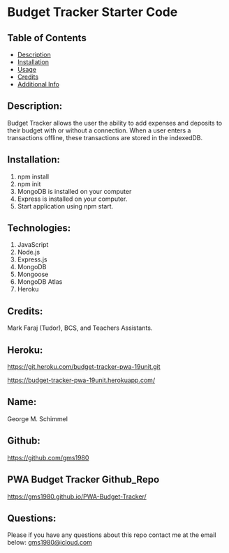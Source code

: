 # Budget Tracker Starter Code

  
  ## Table of Contents 
  - [Description](#description)
  - [Installation](#installation)
  - [Usage](#usage)
  - [Credits](#credits)
  - [Additional Info](#additional-info)

  ## Description:
  Budget Tracker allows the user the ability to add expenses and deposits to their budget with or without a connection. When a user enters a transactions offline, these transactions are stored in the indexedDB.
  
  ## Installation:
  1. npm install
  2. npm init
  3. MongoDB is installed on your computer
  4. Express is installed on your computer.
  5. Start application using npm start.
  
  ## Technologies:
  1. JavaScript
  2. Node.js
  3. Express.js
  4. MongoDB
  5. Mongoose
  6. MongoDB Atlas
  7. Heroku
  
  ## Credits:
  Mark Faraj (Tudor), BCS, and Teachers Assistants.
  
  ## Heroku:
  
  https://git.heroku.com/budget-tracker-pwa-19unit.git

  https://budget-tracker-pwa-19unit.herokuapp.com/
  
  ## Name:
  George M. Schimmel
  
  ## Github: 
  https://github.com/gms1980

  ## PWA Budget Tracker Github_Repo
  https://gms1980.github.io/PWA-Budget-Tracker/
  
  ## Questions: 
  Please if you have any questions about this repo contact me at the email below:
  gms1980@icloud.com
